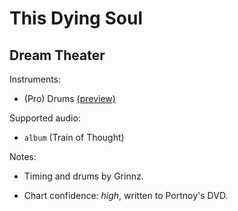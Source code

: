 # This Dying Soul

## Dream Theater

Instruments:

  * (Pro) Drums [(preview)](http://pages.cs.wisc.edu/~tolly/customs/?title=this-dying-soul&artist=dream-theater)

Supported audio:

  * `album` (Train of Thought)

Notes:

  * Timing and drums by Grinnz.

  * Chart confidence: *high*, written to Portnoy's DVD.

